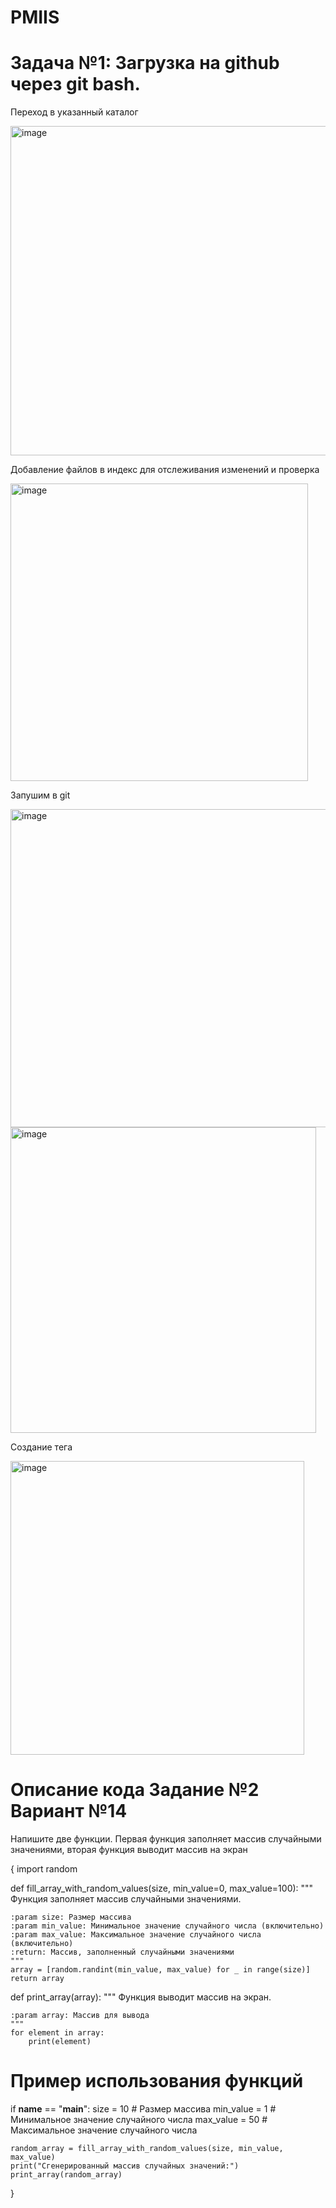 # PMIIS
# Задача №1: Загрузка на github через git bash.

Переход в указанный каталог

<img width="527" alt="image" src="https://github.com/user-attachments/assets/1c807618-060a-4e8a-bf13-8efd7b14dd2e">

Добавление файлов в индекс для отслеживания изменений и проверка

<img width="476" alt="image" src="https://github.com/user-attachments/assets/cd6f2969-2812-4ca3-9adf-22961d763c22">

Запушим в git

<img width="509" alt="image" src="https://github.com/user-attachments/assets/10964a07-b604-430c-b451-9ef7fcb49499">
<img width="489" alt="image" src="https://github.com/user-attachments/assets/b3b69ce3-c2ed-4e12-9798-a0d4ec204184">

Создание тега

<img width="470" alt="image" src="https://github.com/user-attachments/assets/b47623f8-3d95-4a63-b027-74083bb7d093">

# Описание кода Задание №2 Вариант №14
Напишите две функции. Первая функция заполняет массив случайными значениями, вторая функция выводит массив на экран

{ import random

def fill_array_with_random_values(size, min_value=0, max_value=100):
    """
    Функция заполняет массив случайными значениями.
    
    :param size: Размер массива
    :param min_value: Минимальное значение случайного числа (включительно)
    :param max_value: Максимальное значение случайного числа (включительно)
    :return: Массив, заполненный случайными значениями
    """
    array = [random.randint(min_value, max_value) for _ in range(size)]
    return array

def print_array(array):
    """
    Функция выводит массив на экран.
    
    :param array: Массив для вывода
    """
    for element in array:
        print(element)

# Пример использования функций

if __name__ == "__main__":
    size = 10  # Размер массива
    min_value = 1  # Минимальное значение случайного числа
    max_value = 50  # Максимальное значение случайного числа
    
    random_array = fill_array_with_random_values(size, min_value, max_value)
    print("Сгенерированный массив случайных значений:")
    print_array(random_array)
}
